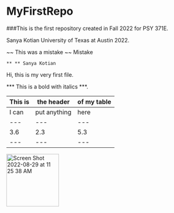 # MyFirstRepo

###This is the first repository created in Fall 2022 for PSY 371E. 

Sanya Kotian University of Texas at Austin 2022. 

 ~~ This was a mistake ~~ Mistake 
 
 	** ** Sanya Kotian

Hi, this is my very first file. 

*** This is a bold with italics ***. 

|This is | the header | of my table |
|---|---|---|
|I can| put anything | here |
|---|---|---|
|3.6|2.3|5.3|
|---|---|---|



<img width="137" alt="Screen Shot 2022-08-29 at 11 25 38 AM" src="https://user-images.githubusercontent.com/2119795/187476018-6332ee74-9bdf-48f5-ac76-d010c300db1d.png">
